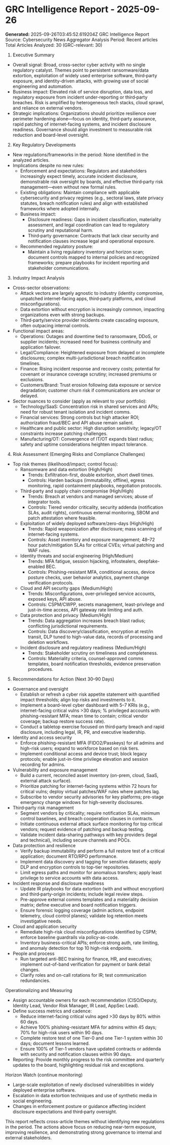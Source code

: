 # GRC Intelligence Report - 2025-09-26
**Generated:** 2025-09-26T03:45:52.619204Z
GRC Intelligence Report
Source: Cybersecurity News Aggregator
Analysis Period: Recent articles
Total Articles Analyzed: 30 (GRC-relevant: 30)

1) Executive Summary
- Overall signal: Broad, cross-sector cyber activity with no single regulatory catalyst. Themes point to persistent ransomware/data extortion, exploitation of widely used enterprise software, third‑party exposure, and identity-driven attacks, with growing use of social engineering and automation.
- Business impact: Elevated risk of service disruption, data loss, and regulatory exposure from incident under-reporting or third‑party breaches. Risk is amplified by heterogeneous tech stacks, cloud sprawl, and reliance on external vendors.
- Strategic implications: Organizations should prioritize resilience over perimeter hardening alone—focus on identity, third‑party assurance, rapid patching of internet-facing systems, and incident disclosure readiness. Governance should align investment to measurable risk reduction and board-level oversight.

2) Key Regulatory Developments
- New regulations/frameworks in the period: None identified in the analyzed articles.
- Implications despite no new rules:
  - Enforcement and expectations: Regulators and stakeholders increasingly expect timely, accurate incident disclosure, demonstrable risk oversight by boards, and effective third‑party risk management—even without new formal rules.
  - Existing obligations: Maintain compliance with applicable cybersecurity and privacy regimes (e.g., sectoral laws, state privacy statutes, breach notification rules) and align with established frameworks where adopted internally.
  - Business impact:
    - Disclosure readiness: Gaps in incident classification, materiality assessment, and legal coordination can lead to regulatory scrutiny and reputational harm.
    - Third‑party governance: Contracts that lack clear security and notification clauses increase legal and operational exposure.
  - Recommended regulatory posture:
    - Maintain a living regulatory inventory and horizon scan; document controls mapped to internal policies and recognized frameworks; prepare playbooks for incident reporting and stakeholder communications.

3) Industry Impact Analysis
- Cross-sector observations:
  - Attack vectors are largely agnostic to industry (identity compromise, unpatched internet-facing apps, third‑party platforms, and cloud misconfigurations).
  - Data extortion without encryption is increasingly common, impacting organizations even with strong backups.
  - Third‑party/service provider incidents create cascading exposure, often outpacing internal controls.
- Functional impact areas:
  - Operations: Outages and downtime tied to ransomware, DDoS, or supplier incidents; increased need for business continuity and application failover.
  - Legal/Compliance: Heightened exposure from delayed or incomplete disclosures; complex multi-jurisdictional breach notification timelines.
  - Finance: Rising incident response and recovery costs; potential for covenant or insurance coverage scrutiny; increased premiums or exclusions.
  - Customers/Brand: Trust erosion following data exposure or service degradation; customer churn risk if communications are unclear or delayed.
- Sector nuances to consider (apply as relevant to your portfolio):
  - Technology/SaaS: Concentration risk in shared services and APIs; need for robust tenant isolation and incident comms.
  - Financial services: Strong controls but high attacker ROI; authorization fraud/BEC and API abuse remain salient.
  - Healthcare and public sector: High disruption sensitivity; legacy/OT constraints increase patching challenges.
  - Manufacturing/OT: Convergence of IT/OT expands blast radius; safety and uptime considerations heighten impact tolerance.

4) Risk Assessment (Emerging Risks and Compliance Challenges)
- Top risk themes (likelihood/impact; control focus):
  - Ransomware and data extortion (High/High)
    - Trends: Exfiltration-first, double extortion, short dwell times.
    - Controls: Harden backups (immutability, offline), egress monitoring, rapid containment playbooks, negotiation protocols.
  - Third‑party and supply chain compromise (High/High)
    - Trends: Breach at vendors and managed services; abuse of integrator tools.
    - Controls: Tiered vendor criticality, security addenda (notification SLAs, audit rights), continuous external monitoring, SBOM and patch attestation where feasible.
  - Exploitation of widely deployed software/zero-days (High/High)
    - Trends: Rapid weaponization after disclosure; mass scanning of internet-facing systems.
    - Controls: Asset inventory and exposure management; 48–72 hour patch/mitigation SLAs for critical CVEs; virtual patching and WAF rules.
  - Identity threats and social engineering (High/Medium)
    - Trends: MFA fatigue, session hijacking, infostealers, deepfake-enabled BEC.
    - Controls: Phishing-resistant MFA, conditional access, device posture checks, user behavior analytics, payment change verification protocols.
  - Cloud and API security gaps (Medium/High)
    - Trends: Misconfigurations, over-privileged service accounts, exposed keys, API abuse.
    - Controls: CSPM/CWPP, secrets management, least-privilege and just-in-time access, API gateway rate limiting and auth.
  - Data protection and privacy (Medium/High)
    - Trends: Data aggregation increases breach blast radius; conflicting jurisdictional requirements.
    - Controls: Data discovery/classification, encryption at rest/in transit, DLP tuned to high-value data, records of processing and deletion workflows.
  - Incident disclosure and regulatory readiness (Medium/High)
    - Trends: Stakeholder scrutiny on timeliness and completeness.
    - Controls: Materiality criteria, counsel-approved comms templates, board notification thresholds, evidence preservation procedures.

5) Recommendations for Action (Next 30–90 Days)
- Governance and oversight
  - Establish or refresh a cyber risk appetite statement with quantified impact thresholds; align top risks and investments to it.
  - Implement a board-level cyber dashboard with 5–7 KRIs (e.g., internet-facing critical vulns >30 days; % privileged accounts with phishing-resistant MFA; mean time to contain; critical vendor coverage; backup restore success rate).
  - Conduct a tabletop exercise focused on third‑party breach and rapid disclosure, including legal, IR, PR, and executive leadership.
- Identity and access security
  - Enforce phishing-resistant MFA (FIDO2/Passkeys) for all admins and high-risk users; expand to workforce based on risk tiers.
  - Implement conditional access and device trust; block legacy protocols; enable just-in-time privilege elevation and session recording for admins.
- Vulnerability and exposure management
  - Build a current, reconciled asset inventory (on-prem, cloud, SaaS, external attack surface).
  - Prioritize patching for internet-facing systems within 72 hours for critical vulns; deploy virtual patches/WAF rules where patches lag.
  - Subscribe to vendor security advisories for key platforms; pre-stage emergency change windows for high-severity disclosures.
- Third‑party risk management
  - Segment vendors by criticality; require notification SLAs, minimum control baselines, and breach cooperation clauses in contracts.
  - Initiate continuous external attack surface monitoring for top critical vendors; request evidence of patching and backup testing.
  - Validate incident data-sharing pathways with key providers (legal and technical), including secure channels and POCs.
- Data protection and resilience
  - Verify backup immutability and perform a full restore test of a critical application; document RTO/RPO performance.
  - Implement data discovery and tagging for sensitive datasets; apply DLP and encryption controls to top-tier repositories.
  - Limit egress paths and monitor for anomalous transfers; apply least privilege to service accounts with data access.
- Incident response and disclosure readiness
  - Update IR playbooks for data extortion (with and without encryption) and third‑party-origin incidents; include legal review steps.
  - Pre-approve external comms templates and a materiality decision matrix; define executive and board notification triggers.
  - Ensure forensic logging coverage (admin actions, endpoint telemetry, cloud control planes); validate log retention meets investigative needs.
- Cloud and application security
  - Remediate high-risk cloud misconfigurations identified by CSPM; enforce baseline guardrails via policy-as-code.
  - Inventory business-critical APIs; enforce strong auth, rate limiting, and anomaly detection for top 10 high-risk endpoints.
- People and process
  - Run targeted anti-BEC training for finance, HR, and executives; implement out-of-band verification for payment or bank detail changes.
  - Clarify roles and on-call rotations for IR; test communication redundancies.

Operationalizing and Measuring
- Assign accountable owners for each recommendation (CISO/Deputy, Identity Lead, Vendor Risk Manager, IR Lead, AppSec Lead).
- Define success metrics and cadence:
  - Reduce internet-facing critical vulns aged >30 days by 80% within 60 days.
  - Achieve 100% phishing-resistant MFA for admins within 45 days; 70% for high-risk users within 90 days.
  - Complete restore test of one Tier-0 and one Tier-1 system within 30 days; document lessons learned.
  - Ensure 100% of Tier-1 vendors have updated contracts or addenda with security and notification clauses within 90 days.
- Reporting: Provide monthly progress to the risk committee and quarterly updates to the board, highlighting residual risk and exceptions.

Horizon Watch (continue monitoring)
- Large-scale exploitation of newly disclosed vulnerabilities in widely deployed enterprise software.
- Escalation in data extortion techniques and use of synthetic media in social engineering.
- Changes in enforcement posture or guidance affecting incident disclosure expectations and third‑party oversight.

This report reflects cross-article themes without identifying new regulations in the period. The actions above focus on reducing near-term exposure, improving resilience, and demonstrating strong governance to internal and external stakeholders.

